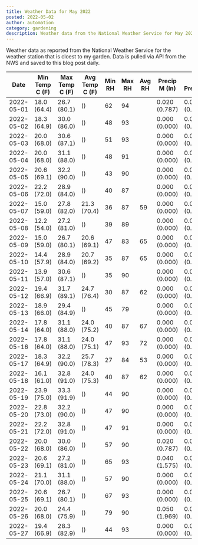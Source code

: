 ```yaml
---
title: Weather Data for May 2022
posted: 2022-05-02
author: automation
category: gardening
description: Weather data from the National Weather Service for May 2022
---
```


Weather data as reported from the National Weather Service for the weather station 
that is cloest to my garden. Data is pulled via API from the NWS and saved to this 
blog post daily.

|Date|Min Temp C (F)|Max Temp C (F)|Avg Temp C (F)|Min RH|Max RH|Avg RH|Precip M (In)|Avg Precip/Hr|
|---|---|---|---|---|---|---|---|---|
|2022-05-01|18.0 (64.4)|26.7 (80.1)| ()|62|94||0.020 (0.787)|0.015 (0.015)|
|2022-05-02|18.3 (64.9)|30.0 (86.0)| ()|48|93||0.000 (0.000)|0.000 (0.000)|
|2022-05-03|20.0 (68.0)|30.6 (87.1)| ()|51|93||0.000 (0.000)|0.000 (0.000)|
|2022-05-04|20.0 (68.0)|31.1 (88.0)| ()|48|91||0.000 (0.000)|0.000 (0.000)|
|2022-05-05|20.6 (69.1)|32.2 (90.0)| ()|43|90||0.000 (0.000)|0.000 (0.000)|
|2022-05-06|22.2 (72.0)|28.9 (84.0)| ()|40|87||0.000 (0.000)|0.000 (0.000)|
|2022-05-07|15.0 (59.0)|27.8 (82.0)|21.3 (70.4)|36|87|59|0.000 (0.000)|0.000 (0.000)|
|2022-05-08|12.2 (54.0)|27.2 (81.0)| ()|39|89||0.000 (0.000)|0.000 (0.000)|
|2022-05-09|15.0 (59.0)|26.7 (80.1)|20.6 (69.1)|47|83|65|0.000 (0.000)|0.000 (0.000)|
|2022-05-10|14.4 (57.9)|28.9 (84.0)|20.7 (69.2)|35|87|65|0.000 (0.000)|0.000 (0.000)|
|2022-05-11|13.9 (57.0)|30.6 (87.1)| ()|35|90||0.000 (0.000)|0.000 (0.000)|
|2022-05-12|19.4 (66.9)|31.7 (89.1)|24.7 (76.4)|30|87|62|0.000 (0.000)|0.000 (0.000)|
|2022-05-13|18.9 (66.0)|29.4 (84.9)| ()|45|79||0.000 (0.000)|0.000 (0.000)|
|2022-05-14|17.8 (64.0)|31.1 (88.0)|24.0 (75.2)|40|87|67|0.000 (0.000)|0.000 (0.000)|
|2022-05-16|17.8 (64.0)|31.1 (88.0)|24.0 (75.1)|47|93|72|0.000 (0.000)|0.000 (0.000)|
|2022-05-17|18.3 (64.9)|32.2 (90.0)|25.7 (78.3)|27|84|53|0.000 (0.000)|0.000 (0.000)|
|2022-05-18|16.1 (61.0)|32.8 (91.0)|24.0 (75.3)|40|87|62|0.000 (0.000)|0.000 (0.000)|
|2022-05-19|23.9 (75.0)|33.3 (91.9)| ()|44|90||0.000 (0.000)|0.000 (0.000)|
|2022-05-20|22.8 (73.0)|32.2 (90.0)| ()|47|90||0.000 (0.000)|0.000 (0.000)|
|2022-05-21|22.2 (72.0)|32.8 (91.0)| ()|47|91||0.000 (0.000)|0.000 (0.000)|
|2022-05-22|20.0 (68.0)|30.0 (86.0)| ()|57|90||0.020 (0.787)|0.029 (0.029)|
|2022-05-23|20.6 (69.1)|27.2 (81.0)| ()|65|93||0.040 (1.575)|0.035 (0.035)|
|2022-05-24|21.1 (70.0)|31.1 (88.0)| ()|57|90||0.000 (0.000)|0.000 (0.000)|
|2022-05-25|20.6 (69.1)|26.7 (80.1)| ()|67|93||0.000 (0.000)|0.000 (0.000)|
|2022-05-26|20.0 (68.0)|24.4 (75.9)| ()|79|90||0.050 (1.969)|0.048 (0.048)|
|2022-05-27|19.4 (66.9)|28.3 (82.9)| ()|44|93||0.000 (0.000)|0.000 (0.000)|
